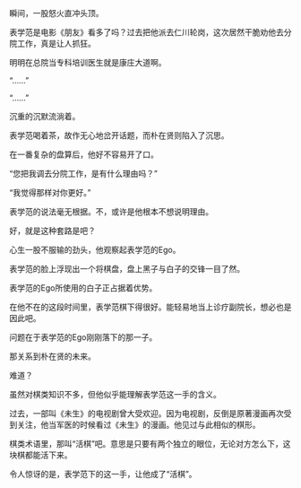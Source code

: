 瞬间，一股怒火直冲头顶。

表学范是电影《朋友》看多了吗？过去把他派去仁川轮岗，这次居然干脆劝他去分院工作，真是让人抓狂。

明明在总院当专科培训医生就是康庄大道啊。

“……”

“……”

沉重的沉默流淌着。

表学范喝着茶，故作无心地岔开话题，而朴在贤则陷入了沉思。

在一番复杂的盘算后，他好不容易开了口。

“您把我调去分院工作，是有什么理由吗？”

“我觉得那样对你更好。”

表学范的说法毫无根据。不，或许是他根本不想说明理由。

好，就是这种套路是吧？

心生一股不服输的劲头，他观察起表学范的Ego。

表学范的脸上浮现出一个将棋盘，盘上黑子与白子的交锋一目了然。

表学范的Ego所使用的白子正占据着优势。

在他不在的这段时间里，表学范棋下得很好。能轻易地当上诊疗副院长，想必也是因此吧。

问题在于表学范的Ego刚刚落下的那一子。

那关系到朴在贤的未来。

难道？

虽然对棋类知识不多，但他似乎能理解表学范这一手的含义。

过去，一部叫《未生》的电视剧曾大受欢迎。因为电视剧，反倒是原著漫画再次受到关注，他当军医的时候看过《未生》的漫画。他见过与此相似的棋形。

棋类术语里，那叫“活棋”吧。意思是只要有两个独立的眼位，无论对方怎么下，这块棋都能活下来。

令人惊讶的是，表学范下的这一手，让他成了“活棋”。